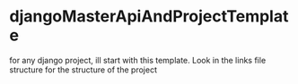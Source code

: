 # djangoMasterApiAndProjectTemplate
for any django project, ill  start with this template.
Look in the links file structure for the structure of the project
